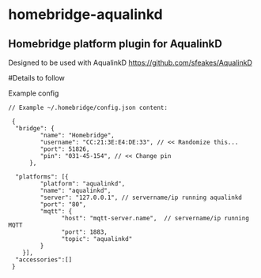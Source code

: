# homebridge-aqualinkd

## Homebridge platform plugin for AqualinkD

Designed to be used with AqualinkD https://github.com/sfeakes/AqualinkD

#Details to follow

Example config
```
// Example ~/.homebridge/config.json content:

 {
  "bridge": {
         "name": "Homebridge",
         "username": "CC:21:3E:E4:DE:33", // << Randomize this...
         "port": 51826,
         "pin": "031-45-154", // << Change pin
      },

  "platforms": [{
         "platform": "aqualinkd",
         "name": "aqualinkd",
         "server": "127.0.0.1", // servername/ip running aqualinkd
         "port": "80",
         "mqtt": {
               "host": "mqtt-server.name",  // servername/ip running MQTT
               "port": 1883,
               "topic": "aqualinkd"
         }
    }],
  "accessories":[]
 }

```

